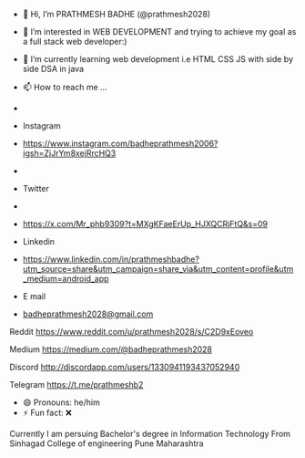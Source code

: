 - 👋 Hi, I’m  PRATHMESH BADHE (@prathmesh2028)
- 👀 I’m interested in WEB DEVELOPMENT and trying to achieve my goal as a full stack web developer:) 
- 🌱 I’m currently learning web development i.e HTML CSS JS with side by side DSA in java
- 📫 How to reach me ...
- 
- Instagram
- https://www.instagram.com/badheprathmesh2006?igsh=ZjJrYm8xejRrcHQ3
- 
- Twitter
- 
- https://x.com/Mr_phb9309?t=MXgKFaeErUp_HJXQCRjFtQ&s=09

- Linkedin

- https://www.linkedin.com/in/prathmeshbadhe?utm_source=share&utm_campaign=share_via&utm_content=profile&utm_medium=android_app


- E mail
- badheprathmesh2028@gmail.com


Reddit 
https://www.reddit.com/u/prathmesh2028/s/C2D9xEoveo


Medium 
https://medium.com/@badheprathmesh2028

Discord 
http://discordapp.com/users/1330941193437052940

Telegram 
https://t.me/prathmeshb2
- 😄 Pronouns: he/him
- ⚡ Fun fact: ❌ 

Currently I am persuing Bachelor's degree in Information Technology 
From Sinhagad College of engineering Pune Maharashtra 

